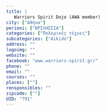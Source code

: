 ```yaml
---
title: |
   Warriors Spirit Dojo (AWA member)
city: ["Αθήνα"]
perioxi: ["ΒΡΙΛΗΣΣΙΑ"]
categories: ["Πολεμικές τέχνες"]
subcategories: ["Aikido"]
address: ""
logoimg: ""
website: ""
facebook: "www.warriors-spirit.gr/"
phone: ""
email: ""
courses: ""
places: [""]
rensponsibles: ""
zipcode: [""]
UID: "791"
---
```




